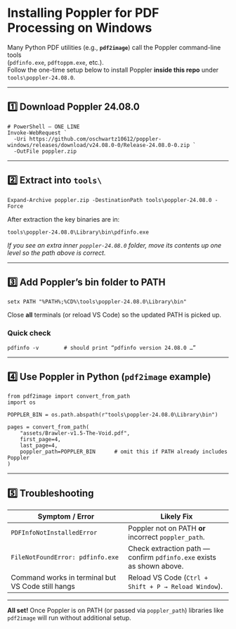 # Installing Poppler for PDF Processing on Windows

Many Python PDF utilities (e.g., **`pdf2image`**) call the Poppler command-line tools  
(`pdfinfo.exe`, `pdftoppm.exe`, etc.).  
Follow the one-time setup below to install Poppler **inside this repo** under  
`tools\poppler-24.08.0`.

---

## 1️⃣  Download Poppler 24.08.0

    # PowerShell — ONE LINE
    Invoke-WebRequest `
      -Uri https://github.com/oschwartz10612/poppler-windows/releases/download/v24.08.0-0/Release-24.08.0-0.zip `
      -OutFile poppler.zip

---

## 2️⃣  Extract into `tools\`

    Expand-Archive poppler.zip -DestinationPath tools\poppler-24.08.0 -Force

After extraction the key binaries are in:

    tools\poppler-24.08.0\Library\bin\pdfinfo.exe

*If you see an extra inner `poppler-24.08.0` folder, move its contents up one level so the path above is correct.*

---

## 3️⃣  Add Poppler’s **bin** folder to PATH

    setx PATH "%PATH%;%CD%\tools\poppler-24.08.0\Library\bin"

Close **all** terminals (or reload VS Code) so the updated PATH is picked up.

### Quick check

    pdfinfo -v        # should print “pdfinfo version 24.08.0 …”

---

## 4️⃣  Use Poppler in Python (`pdf2image` example)

    from pdf2image import convert_from_path
    import os

    POPPLER_BIN = os.path.abspath(r"tools\poppler-24.08.0\Library\bin")

    pages = convert_from_path(
        "assets/Brawler-v1.5-The-Void.pdf",
        first_page=4,
        last_page=4,
        poppler_path=POPPLER_BIN      # omit this if PATH already includes Poppler
    )

---

## 5️⃣  Troubleshooting

| Symptom / Error                                   | Likely Fix                                                             |
|---------------------------------------------------|------------------------------------------------------------------------|
| `PDFInfoNotInstalledError`                        | Poppler not on PATH **or** incorrect `poppler_path`.                   |
| `FileNotFoundError: pdfinfo.exe`                  | Check extraction path — confirm `pdfinfo.exe` exists as shown above.   |
| Command works in terminal but VS Code still hangs | Reload VS Code (`Ctrl + Shift + P → Reload Window`).                   |

---

**All set!** Once Poppler is on PATH (or passed via `poppler_path`) libraries like `pdf2image` will run without additional setup.
